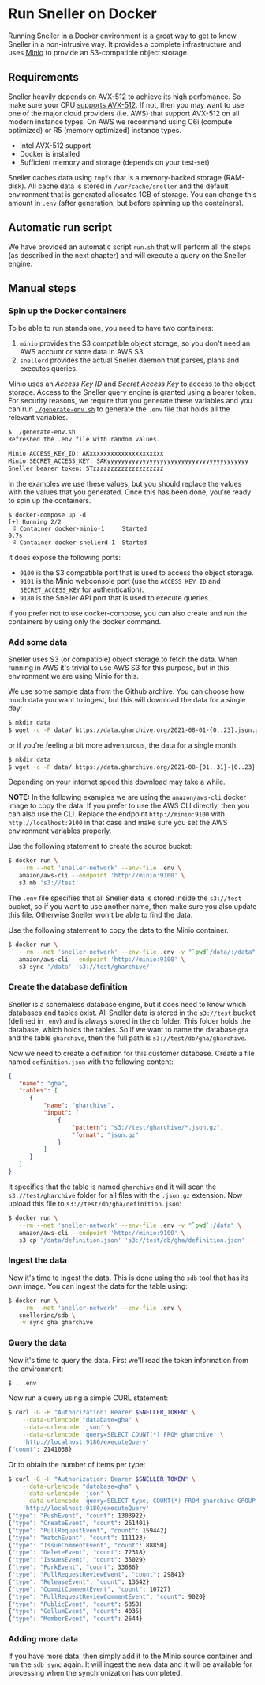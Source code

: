 # Run Sneller on Docker
Running Sneller in a Docker environment is a great way to get to know Sneller in a non-intrusive way. It provides a complete infrastructure and uses [Minio](https://min.io/) to provide an S3-compatible object storage.

## Requirements
Sneller heavily depends on AVX-512 to achieve its high perfomance. So make sure your CPU [supports AVX-512](https://en.wikipedia.org/wiki/AVX-512#CPUs_with_AVX-512). If not, then you may want to use one of the major cloud providers (i.e. AWS) that support AVX-512 on all modern instance types. On AWS we recommend using C6i (compute optimized) or R5 (memory optimized) instance types.

 * Intel AVX-512 support
 * Docker is installed
 * Sufficient memory and storage (depends on your test-set)

Sneller caches data using `tmpfs` that is a memory-backed storage (RAM-disk). All cache data is stored in `/var/cache/sneller` and the default environment that is generated allocates 1GB of storage. You can change this amount in `.env` (after generation, but before spinning up the containers).
 
## Automatic run script
We have provided an automatic script `run.sh` that will perform all the steps (as described in the next chapter) and will execute a query on the Sneller engine.

## Manual steps

### Spin up the Docker containers
To be able to run standalone, you need to have two containers:

 1. `minio` provides the S3 compatible object storage, so you don't need an AWS account or store data in AWS S3.
 1. `snellerd` provides the actual Sneller daemon that parses, plans and executes queries.

Minio uses an *Access Key ID* and *Secret Access Key* to access to the object storage. Access to the Sneller query engine is granted using a bearer token. For security reasons, we require that you generate these variables and you can run [`./generate-env.sh`](generate-env.sh) to generate the `.env` file that holds all the relevant variables.
```sh
$ ./generate-env.sh 
Refreshed the .env file with random values.

Minio ACCESS_KEY_ID: AKxxxxxxxxxxxxxxxxxxxxx
Minio SECRET_ACCESS_KEY: SAKyyyyyyyyyyyyyyyyyyyyyyyyyyyyyyyyyyyyyyyy
Sneller bearer token: STzzzzzzzzzzzzzzzzzzzz
```
In the examples we use these values, but you should replace the values with the values that you generated. Once this has been done, you're ready to spin up the containers.
```
$ docker-compose up -d
[+] Running 2/2
 ⠿ Container docker-minio-1     Started                                                                                                                                 0.7s
 ⠿ Container docker-snellerd-1  Started
```
It does expose the following ports:

 * `9100` is the S3 compatible port that is used to access the object storage.
 * `9101` is the Minio webconsole port (use the `ACCESS_KEY_ID` and `SECRET_ACCESS_KEY` for authentication).
 * `9180` is the Sneller API port that is used to execute queries.

If you prefer not to use docker-compose, you can also create and run the containers by using only the docker command.

### Add some data
Sneller uses S3 (or compatible) object storage to fetch the data. When running in AWS it's trivial to use AWS S3 for this purpose, but in this environment we are using Minio for this.

We use some sample data from the Github archive. You can choose how much data you want to ingest, but this will download the data for a single day:
```sh
$ mkdir data
$ wget -c -P data/ https://data.gharchive.org/2021-08-01-{0..23}.json.gz
```
or if you're feeling a bit more adventurous, the data for a single month:
```sh
$ mkdir data
$ wget -c -P data/ https://data.gharchive.org/2021-08-{01..31}-{0..23}.json.gz
```
Depending on your internet speed this download may take a while.

**NOTE:** In the following examples we are using the `amazon/aws-cli` docker image to copy the data. If you prefer to use the AWS CLI directly, then you can also use the CLI. Replace the endpoint `http://minio:9100` with `http://localhost:9100` in that case and make sure you set the AWS environment variables properly.

Use the following statement to create the source bucket:
```sh
$ docker run \
   --rm --net 'sneller-network' --env-file .env \
   amazon/aws-cli --endpoint 'http://minio:9100' \
   s3 mb 's3://test'
```
The `.env` file specifies that all Sneller data is stored inside the `s3://test` bucket, so if you want to use another name, then make sure you also update this file. Otherwise Sneller won't be able to find the data.

Use the following statement to copy the data to the Minio container.
```sh
$ docker run \
   --rm --net 'sneller-network' --env-file .env -v "`pwd`/data/:/data" \
   amazon/aws-cli --endpoint 'http://minio:9100' \
   s3 sync '/data' 's3://test/gharchive/'
```
### Create the database definition
Sneller is a schemaless database engine, but it does need to know which databases and tables exist. All Sneller data is stored in the `s3://test` bucket (defined in `.env`) and is always stored in the `db` folder. This folder holds the database, which holds the tables. So if we want to name the database `gha` and the table `gharchive`, then the full path is `s3://test/db/gha/gharchive`.

Now we need to create a definition for this customer database. Create a file named `definition.json` with the following content:
```json
{
   "name": "gha",
   "tables": [
      {
          "name": "gharchive",
          "input": [
              {
                  "pattern": "s3://test/gharchive/*.json.gz",
                  "format": "json.gz"
              }
          ]
      }
   ]
}
```
It specifies that the table is named `gharchive` and it will scan the `s3://test/gharchive` folder for all files with the `.json.gz` extension. Now upload this file to `s3://test/db/gha/definition.json`:
```sh
$ docker run \
   --rm --net 'sneller-network' --env-file .env -v "`pwd`:/data" \
   amazon/aws-cli --endpoint 'http://minio:9100' \
   s3 cp '/data/definition.json' 's3://test/db/gha/definition.json'
```
### Ingest the data
Now it's time to ingest the data. This is done using the `sdb` tool that has its own image. You can ingest the data for the table using:
```sh
$ docker run \
   --rm --net 'sneller-network' --env-file .env \
   snellerinc/sdb \
   -v sync gha gharchive
```

### Query the data
Now it's time to query the data. First we'll read the token information from the environment:
```sh
$ . .env
```
Now run a query using a simple CURL statement:
```sh
$ curl -G -H "Authorization: Bearer $SNELLER_TOKEN" \
    --data-urlencode "database=gha" \
    --data-urlencode 'json' \
    --data-urlencode 'query=SELECT COUNT(*) FROM gharchive' \
    'http://localhost:9180/executeQuery'
{"count": 2141038}
```
Or to obtain the number of items per type:
```sh
$ curl -G -H "Authorization: Bearer $SNELLER_TOKEN" \
    --data-urlencode "database=gha" \
    --data-urlencode 'json' \
    --data-urlencode 'query=SELECT type, COUNT(*) FROM gharchive GROUP BY type ORDER BY COUNT(*) DESC' \
    'http://localhost:9180/executeQuery'
{"type": "PushEvent", "count": 1303922}
{"type": "CreateEvent", "count": 261401}
{"type": "PullRequestEvent", "count": 159442}
{"type": "WatchEvent", "count": 111123}
{"type": "IssueCommentEvent", "count": 88850}
{"type": "DeleteEvent", "count": 72318}
{"type": "IssuesEvent", "count": 35029}
{"type": "ForkEvent", "count": 33686}
{"type": "PullRequestReviewEvent", "count": 29841}
{"type": "ReleaseEvent", "count": 13642}
{"type": "CommitCommentEvent", "count": 10727}
{"type": "PullRequestReviewCommentEvent", "count": 9020}
{"type": "PublicEvent", "count": 5358}
{"type": "GollumEvent", "count": 4035}
{"type": "MemberEvent", "count": 2644}
```

### Adding more data
If you have more data, then simply add it to the Minio source container and run the `sdb sync` again. It will ingest the new data and it will be available for processing when the synchronization has completed.

